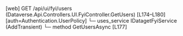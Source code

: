 [web] GET /api/ui/fyi/users  (Dataverse.Api.Controllers.UI.FyiController.GetUsers)  [L174–L180] [auth=Authentication.UserPolicy]
  └─ uses_service IDatagetFyiService (AddTransient)
    └─ method GetUsersAsync [L177]


